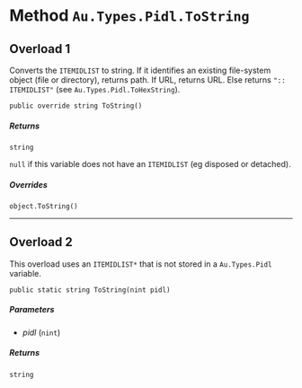# Method `Au.Types.Pidl.ToString`

## Overload 1

Converts the `ITEMIDLIST` to string. If it identifies an existing file-system object (file or directory), returns path. If URL, returns URL. Else returns `":: ITEMIDLIST"` (see `Au.Types.Pidl.ToHexString`).

```
public override string ToString()
```

##### Returns

`string`

`null` if this variable does not have an `ITEMIDLIST` (eg disposed or detached).

##### Overrides

`object.ToString()`

* * *

## Overload 2

This overload uses an `ITEMIDLIST*` that is not stored in a `Au.Types.Pidl` variable.

```
public static string ToString(nint pidl)
```

##### Parameters

- *pidl*  (`nint`)

##### Returns

`string`